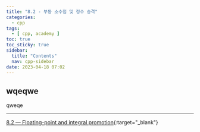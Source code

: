 ```yaml
---
title: "8.2 - 부동 소수점 및 정수 승격"
categories:
  - cpp
tags:
  - [ cpp, academy ]
toc: true
toc_sticky: true
sidebar:
  title: "Contents"
  nav: cpp-sidebar
date: 2023-04-18 07:02
---
```


## wqeqwe

qweqe

---

[8.2 — Floating-point and integral promotion](https://www.learncpp.com/cpp-tutorial/floating-point-and-integral-promotion/){:target="_blank"}

<!--

<div class="notice--info" markdown="1">
<span class="notice-title">
**TITLE**
</span>

BODY
</div>

-->